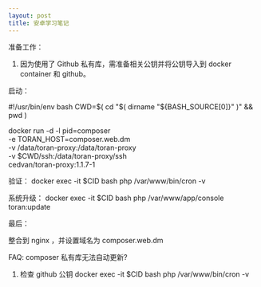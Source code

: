 ```yaml
---
layout: post
title: 安卓学习笔记
---
```


准备工作：

1. 因为使用了 Github 私有库，需准备相关公钥并将公钥导入到 docker container 和 github。

启动：

#!/usr/bin/env bash
CWD=$( cd "$( dirname "${BASH_SOURCE[0]}" )" && pwd )

docker run -d -l pid=composer \
    -e TORAN_HOST=composer.web.dm \
    -v /data/toran-proxy:/data/toran-proxy \
    -v $CWD/ssh:/data/toran-proxy/ssh \
    cedvan/toran-proxy:1.1.7-1

验证：
docker exec -it $CID bash
php /var/www/bin/cron -v

系统升级：
docker exec -it $CID bash
php /var/www/app/console toran:update

最后：

整合到 nginx ，并设置域名为 composer.web.dm

FAQ:
composer 私有库无法自动更新?
1. 检查 github 公钥
docker exec -it $CID bash
php /var/www/bin/cron -v
